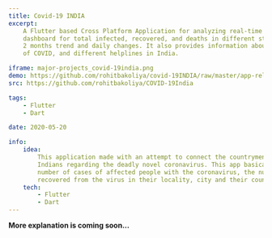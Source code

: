 ```yaml
---
title: Covid-19 INDIA
excerpt:
    A Flutter based Cross Platform Application for analyzing real-time COVID-19 updates in India with the help of a
    dashboard for total infected, recovered, and deaths in different states/zones in India. Also, graphs to see the past
    2 months trend and daily changes. It also provides information about the COVID symptoms, preventions, transmission
    of COVID, and different helplines in India.

iframe: major-projects_covid-19india.png
demo: https://github.com/rohitbakoliya/covid-19INDIA/raw/master/app-release.apk
src: https://github.com/rohitbakoliya/COVID-19India

tags:
    - Flutter
    - Dart

date: 2020-05-20

info:
    idea:
        This application made with an attempt to connect the countrymen of India and providing information to all the
        Indians regarding the deadly novel coronavirus. This app basically aims at providing information regarding the
        number of cases of affected people with the coronavirus, the number of casualties and the number of people
        recovered from the virus in their locality, city and their country.
    tech: 
        - Flutter
        - Dart
---
```




**More explanation is coming soon...**

